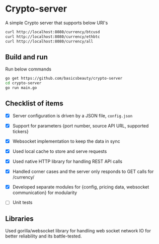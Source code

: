 # Crypto-server

A simple Crypto server that supports below URI's
```bash
curl http://localhost:8080/currency/btcusd
curl http://localhost:8080/currency/ethbtc
curl http://localhost:8080/currency/all

```


## Build and run

Run below commands

```bash
go get https://github.com/basicsbeauty/crypto-server
cd crypto-server
go run main.go
```

## Checklist of items

- [x] Server configuration is driven by a JSON file, `config.json`
- [x] Support for parameters {port number, source API URL, supported tickers}
- [x] Websocket implementation to keep the data in sync
- [x] Used local cache to store and serve requests
- [x] Used native HTTP library for handling REST API calls
- [x] Handled corner cases and the server only responds to GET calls for /currency/ 
- [x] Developed separate modules for {config, pricing data, websocket communication} for modularity
- [ ] Unit tests


## Libraries
Used gorilla/websocket library for handling web socket network IO for better reliability and its battle-tested.

